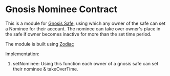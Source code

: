 # Gnosis Nominee Contract

This is a module for [Gnosis Safe](https://github.com/gnosis/safe-contracts), using which any owner of the safe can set a Nominee for their account. The nominee can take over owner's place in the safe if owner becomes inactive for more than the set time period.

The module is built using [Zodiac](https://github.com/gnosis/zodiac)

Implementation:
1. setNominee: Using this function each owner of a gnosis safe can set their nominee & takeOverTime.


